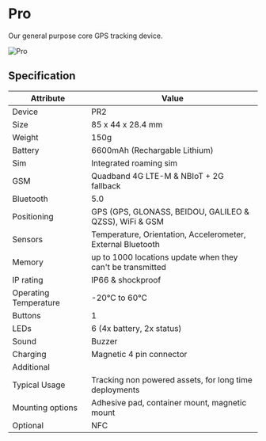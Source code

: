 # Pro

Our general purpose core GPS tracking device.

![Pro](https://lightbug.io/images/product/lightbugpro_long_battery_gps_tracker_front_angle_hu1efae6568a90815f04b7f3bc766c6e25_30829_600x600_fit_q100_box_2.png)

## Specification

| Attribute             | Value                                                       |
| --------------------- | ----------------------------------------------------------- |
| Device                | PR2                                                         |
| Size                  | 85 x 44 x 28.4 mm                                           |
| Weight                | 150g                                                        |
| Battery               | 6600mAh (Rechargable Lithium)                               |
| Sim                   | Integrated roaming sim                                      |
| GSM                   | Quadband 4G LTE-M & NBIoT + 2G fallback                             |
| Bluetooth             | 5.0                                                         |
| Positioning           | GPS (GPS, GLONASS, BEIDOU, GALILEO & QZSS), WiFi & GSM      |
| Sensors               | Temperature, Orientation, Accelerometer, External Bluetooth |
| Memory                | up to 1000 locations update when they can't be transmitted  |
| IP rating             | IP66 & shockproof                                           |
| Operating Temperature | -20°C to 60°C                                               |
| Buttons               | 1                                                           |
| LEDs                  | 6 (4x battery, 2x status)                                   |
| Sound                 | Buzzer                                                      |
| Charging              | Magnetic 4 pin connector                                    |
| Additional            |                                                             |
| Typical Usage         | Tracking non powered assets, for long time deployments   |
| Mounting options | Adhesive pad, container mount, magnetic mount |
| Optional              | NFC                                                         |
